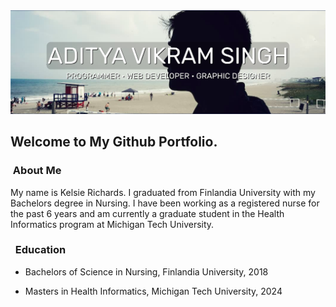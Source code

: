 <img src="https://raw.githubusercontent.com/AVS1508/AVS1508/master/assets/Aditya%20Vikram%20Singh%20Banner.png">

<h2> Welcome to My Github Portfolio.</h2>

<h3> &nbsp;About Me </h3>

My name is Kelsie Richards.  I graduated from Finlandia University with my Bachelors degree in Nursing.
I have been working as a registered nurse for the past 6 years and am currently a graduate student in the Health Informatics
program at Michigan Tech University. 

<h3> &nbsp; Education </h3>

- Bachelors of Science in Nursing, Finlandia University, 2018
  
- Masters in Health Informatics, Michigan Tech University, 2024




